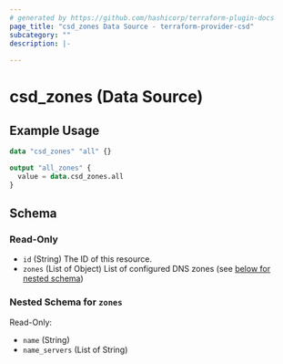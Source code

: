 ```yaml
---
# generated by https://github.com/hashicorp/terraform-plugin-docs
page_title: "csd_zones Data Source - terraform-provider-csd"
subcategory: ""
description: |-
  
---
```


# csd_zones (Data Source)



## Example Usage

```terraform
data "csd_zones" "all" {}

output "all_zones" {
  value = data.csd_zones.all
}
```

<!-- schema generated by tfplugindocs -->
## Schema

### Read-Only

- `id` (String) The ID of this resource.
- `zones` (List of Object) List of configured DNS zones (see [below for nested schema](#nestedatt--zones))

<a id="nestedatt--zones"></a>
### Nested Schema for `zones`

Read-Only:

- `name` (String)
- `name_servers` (List of String)
